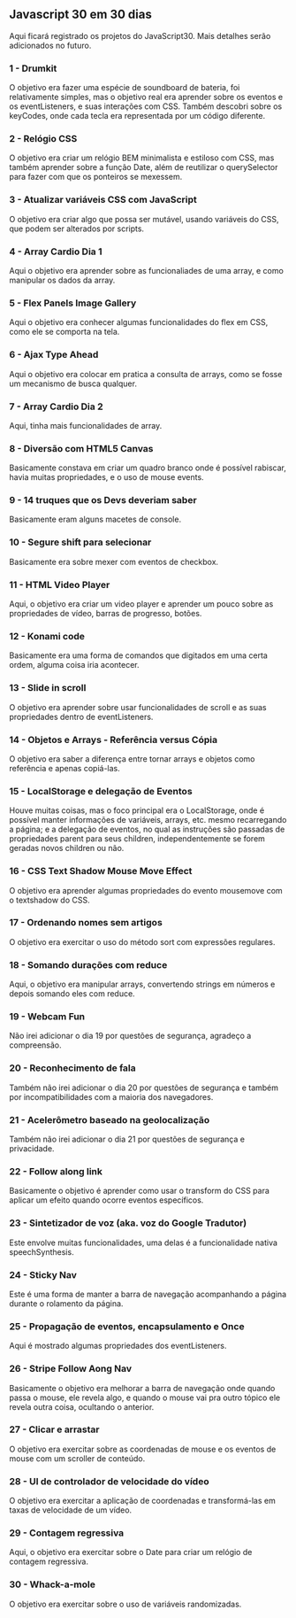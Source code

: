 ## **Javascript 30 em 30 dias**

Aqui ficará registrado os projetos do JavaScript30. Mais detalhes serão adicionados no futuro.

### **1 - Drumkit**
O objetivo era fazer uma espécie de soundboard de bateria, foi relativamente simples, mas o objetivo real era aprender sobre os eventos e os eventListeners, e suas interações com CSS. Também descobri sobre os keyCodes, onde cada tecla era representada por um código diferente.

### **2 - Relógio CSS**
O objetivo era criar um relógio BEM minimalista e estiloso com CSS, mas também aprender sobre a função Date, além de reutilizar o querySelector para fazer com que os ponteiros se mexessem.

### **3 - Atualizar variáveis CSS com JavaScript**
O objetivo era criar algo que possa ser mutável, usando variáveis do CSS, que podem ser alterados por scripts.

### **4 - Array Cardio Dia 1**
Aqui o objetivo era aprender sobre as funcionaliades de uma array, e como manipular os dados da array.

### **5 - Flex Panels Image Gallery**
Aqui o objetivo era conhecer algumas funcionalidades do flex em CSS, como ele se comporta na tela.

### **6 - Ajax Type Ahead**
Aqui o objetivo era colocar em pratica a consulta de arrays, como se fosse um mecanismo de busca qualquer.

### **7 - Array Cardio Dia 2**
Aqui, tinha mais funcionalidades de array.

### **8 - Diversão com HTML5 Canvas**
Basicamente constava em criar um quadro branco onde é possível rabiscar, havia muitas propriedades, e o uso de mouse events.

### **9 - 14 truques que os Devs deveriam saber**
Basicamente eram alguns macetes de console.

### **10 - Segure shift para selecionar**
Basicamente era sobre mexer com eventos de checkbox.

### **11 - HTML Video Player**
Aqui, o objetivo era criar um video player e aprender um pouco sobre as propriedades de vídeo, barras de progresso, botões.

### **12 - Konami code**
Basicamente era uma forma de comandos que digitados em uma certa ordem, alguma coisa iria acontecer.

### **13 - Slide in scroll**
O objetivo era aprender sobre usar funcionalidades de scroll e as suas propriedades dentro de eventListeners.

### **14 - Objetos e Arrays - Referência versus Cópia**
O objetivo era saber a diferença entre tornar arrays e objetos como referência e apenas copiá-las.

### **15 - LocalStorage e delegação de Eventos**
Houve muitas coisas, mas o foco principal era o LocalStorage, onde é possível manter informações de variáveis, arrays, etc. mesmo recarregando a página; e a delegação de eventos, no qual as instruções são passadas de propriedades parent para seus children, independentemente se forem geradas novos children ou não.

### **16 - CSS Text Shadow Mouse Move Effect**
O objetivo era aprender algumas propriedades do evento mousemove com o textshadow do CSS.

### **17 - Ordenando nomes sem artigos**
O objetivo era exercitar o uso do método sort com expressões regulares.

### **18 - Somando durações com reduce**
Aqui, o objetivo era manipular arrays, convertendo strings em números e depois somando eles com reduce.

### **19 - Webcam Fun**
Não irei adicionar o dia 19 por questões de segurança, agradeço a compreensão.

### **20 - Reconhecimento de fala**
Também não irei adicionar o dia 20 por questões de segurança e também por incompatibilidades com a maioria dos navegadores.

### **21 - Acelerômetro baseado na geolocalização**
Também não irei adicionar o dia 21 por questões de segurança e privacidade.

### **22 - Follow along link**
Basicamente o objetivo é aprender como usar o transform do CSS para aplicar um efeito quando ocorre eventos específicos.

### **23 - Sintetizador de voz (aka. voz do Google Tradutor)**
Este envolve muitas funcionalidades, uma delas é a funcionalidade nativa speechSynthesis.

### **24 - Sticky Nav**
Este é uma forma de manter a barra de navegação acompanhando a página durante o rolamento da página.

### **25 - Propagação de eventos, encapsulamento e Once**
Aqui é mostrado algumas propriedades dos eventListeners.

### **26 - Stripe Follow Aong Nav**
Basicamente o objetivo era melhorar a barra de navegação onde quando passa o mouse, ele revela algo, e quando o mouse vai pra outro tópico ele revela outra coisa, ocultando o anterior.

### **27 - Clicar e arrastar**
O objetivo era exercitar sobre as coordenadas de mouse e os eventos de mouse com um scroller de conteúdo.

### **28 - UI de controlador de velocidade do vídeo**
O objetivo era exercitar a aplicação de coordenadas e transformá-las em taxas de velocidade de um vídeo.

### **29 - Contagem regressiva**
Aqui, o objetivo era exercitar sobre o Date para criar um relógio de contagem regressiva.

### **30 - Whack-a-mole**
O objetivo era exercitar sobre o uso de variáveis randomizadas.